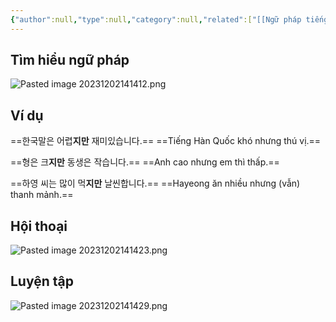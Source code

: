 ```yaml
---
{"author":null,"type":null,"category":null,"related":["[[Ngữ pháp tiếng Hàn (sơ cấp)]]"],"word-count":null,"dg-publish":true,"dg-hide":true,"tags":null,"deck":"korean_grammar","anki tags":null,"title":"kr_grammar","permalink":"/1-project/ngoai-ngu/tieng-han/ngu-phap-tieng-han/1-so-cap/3-av/","hide":true,"dgPassFrontmatter":true}
---
```


## Tìm hiểu ngữ pháp

![Pasted image 20231202141412.png](/img/user/4.%20RESOURCE/attachments/Pasted%20image%2020231202141412.png)

## Ví dụ

﻿==한국말은 어렵**지만** 재미있습니다.==
==Tiếng Hàn Quốc khó nhưng thú vị.==
<!--ID: 1701494643192-->


==형은 크**지만** 동생은 작습니다.==
==Anh cao nhưng em thì thấp.==
<!--ID: 1701494643199-->


==하영 씨는 많이 먹**지만** 날씬합니다.==
==Hayeong ăn nhiều nhưng (vẫn) thanh mảnh.==
<!--ID: 1701494643206-->


## Hội thoại

![Pasted image 20231202141423.png](/img/user/4.%20RESOURCE/attachments/Pasted%20image%2020231202141423.png)

## Luyện tập

![Pasted image 20231202141429.png](/img/user/4.%20RESOURCE/attachments/Pasted%20image%2020231202141429.png)